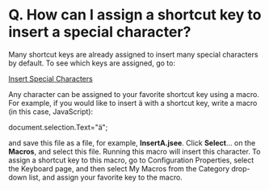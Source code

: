 # Q. How can I assign a shortcut key to insert a special character?

Many shortcut keys are already assigned to insert many special characters by default. To see which keys are assigned, go to:

[Insert Special Characters](../../howto/edit/edit_special_char)

Any character can be assigned to your favorite shortcut key using a macro. For example, if you would like to insert ä with a shortcut key, write a macro (in this case, JavaScript):

document.selection.Text="ä";

and save this file as a file, for example, **InsertA.jsee**. Click **Select**... on the **Macros**, and select this file. Running this macro will insert this character. To assign a shortcut key to this macro, go to Configuration Properties, select
the Keyboard page, and then select My Macros from the Category drop-down list, and assign your favorite key to the macro.